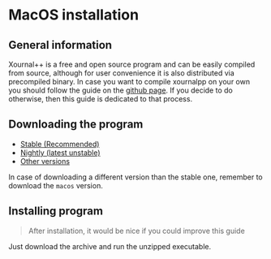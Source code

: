 # MacOS installation

## General information

Xournal++ is a free and open source program and can be easily compiled from source, although for user convenience it is also distributed via precompiled binary. In case you want to compile xournalpp on your own you should follow the guide on the [github page](https://github.com/xournalpp/xournalpp/blob/master/readme/MacBuild.md). If you decide to do otherwise, then this guide is dedicated to that process.

## Downloading the program

<ul id="macosDownloadsContainer" class="downloadsContainer">
<li><a class="xournalppButton downloadButton" href="{{downloads.macos.stable}}">Stable (Recommended)</a></li>
<li><a class="xournalppButton linkButton" href="{{downloads.nightly}}">Nightly (latest unstable)</a></li>
<li><a class="xournalppButton linkButton" href="{{downloads.allVersions}}">Other versions</a></li>
</ul>

In case of downloading a different version than the stable one, remember to download the `macos` version.

## Installing program

> After installation, it would be nice if you could improve this guide

Just download the archive and run the unzipped executable.
